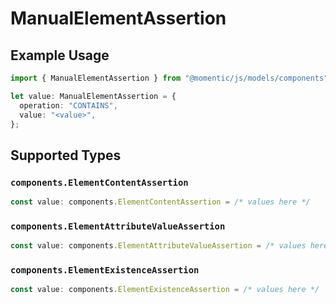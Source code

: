 # ManualElementAssertion

## Example Usage

```typescript
import { ManualElementAssertion } from "@momentic/js/models/components";

let value: ManualElementAssertion = {
  operation: "CONTAINS",
  value: "<value>",
};
```

## Supported Types

### `components.ElementContentAssertion`

```typescript
const value: components.ElementContentAssertion = /* values here */
```

### `components.ElementAttributeValueAssertion`

```typescript
const value: components.ElementAttributeValueAssertion = /* values here */
```

### `components.ElementExistenceAssertion`

```typescript
const value: components.ElementExistenceAssertion = /* values here */
```

